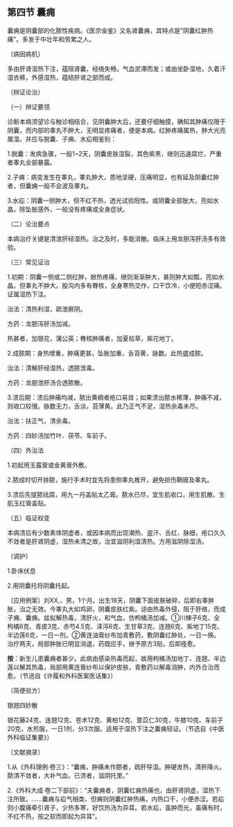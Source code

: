 ## 第四节 囊痈

囊痈是阴囊部的化脓性疾病。《医宗金鉴》又名肾囊痈，其特点是”阴囊红肿热痛”。多发于中壮年和劳累之人。

〔病因病机〕

多由肝肾湿热下注，蕴阻肾囊，经络失畅，气血淤滞而发；或由坐卧湿地，久着汗湿衣裤，外感湿热，蕴结肝肾之部而成。

〔辨证论治〕

（一）辨证要领

诊断本病须望诊与触诊相结合，见阴囊肿大后，还要仔细触摸，确知其肿痛仅限于阴囊，而内部的睾丸不肿大，无明显疼痛者，便是本病。红肿疼痛属热，肿大光亮属湿。并应与脱囊、子痈、水疝相鉴别：

1.脱囊：发病急骤，一般1~2天，阴囊皮肤湿裂，其色紫黑，继则迅速腐烂，严重者睾丸全部暴露。

2.子痈：病变发生在睾丸，睾丸肿大，质地坚硬，压痛明显，也有延及阴囊红肿者，但囊痈一般不会波及睾丸。

3.水疝：阴囊一侧肿大，但不红不热，透光试验阳性。或阴囊全部胀大，亮如水晶，除坠胀感外，一般没有疼痛或全身症状。

（二）论治要点

本病治疗关键是清泄肝经湿热。治之及时，多能消散。临床上用龙胆泻肝汤多有效验。

（三）常见证治

1.初期：阴囊一侧或二侧红肿，焮热疼痛，继则渐渐肿大，甚则肿大如瓢，亮如水晶，但睾丸不肿大。股沟内多有臖核，全身寒热交作，口干饮冷，小便短赤涩痛。证属湿热下注。

治法：清热利湿，疏泄厥阴。

方药：龙胆泻肝汤加减。

热甚者，加银花，蒲公英；臖核肿痛者，加夏枯草，紫花地丁。

2.成脓期：身热增重，肿痛更甚，坠胀加重，舌苔黄，脉数。此热盛成脓。

治法：清解肝经湿热，透脓泄毒。

方药：龙胆泄肝汤合透脓散。

3.溃后期：溃后肿痛均减，脓出黄稠者疮口易敛；如果溃出脓水稀薄，肿痛不减，则收口较慢。脉数无力，舌淡，苔薄黄。此乃正气不足，湿热余毒未尽。

治法：扶正气，清余毒。

方药：四妙汤加竹叶、茯苓、车前子。

（四）外治法

1.初起用玉露膏或金黄膏外敷。

2.脓成时切开排脓，施行手术时宜先将患侧睾丸推开，避免损伤鞘膜及睾丸。

3.溃后先提脓祛腐，用九一丹盖贴太乙膏。脓水已尽，宜生肌收口，用生肌散、生肌玉红膏盖贴。

（五）临证权变

本病溃后有少数素体阴虚者，或因本病而出现潮热、盗汗、舌红、脉细，疮口久久不敛者是肝肾阴虚，湿热未清之故，治宜滋阴利湿清热。方用滋阴除湿汤。

〔调护〕

1.卧床伏息

2.用阴囊托将阴囊托起。

〔应用例案〕刘XX,、男，1个月。出生18天，阴囊下面皮肤破碎，后即右睾肿胀，治之无效。今睾丸大如鸡卵，阴囊皮肤红紫。谅由热毒外侵，阻于肝络，而成子痈、囊痈。兹拟解热毒，清肝火，和气血，仿枸橘汤加减。①川楝子6克、全枸橘6克、青皮3克、赤芍4.5克、泽泻6克、生甘草3克、连翘6克、紫地丁15克、半边莲6克，一日一剂。②黄连油膏纱布加青敷药，敷阴囊红肿处，一日一换。治疗两天，局部肿胀已明显消退，药既应手，继予原方3贴，后即痊愈。

**按**：新生儿患囊痈者甚少。此病由感染热毒而起，故用枸橘汤加地丁、连翘、半边莲以解其热毒，局部用黄连膏纱布以保护皮肤，青敷药以解毒消肿，内外合治而愈。（节选自《许履和外科医案医话集》）

〔简便验方〕

银翘四妙散

银花藤24克、连翘12克、苍术12克、黄柏12克、薏苡仁30克，牛膝10克、车前子20克，水煎服，一日1剂，分3次服。适用于湿热下注之囊痈轻证。（节选自《中医外科临证集要》）

〔文献摘录〕

1.从《外科理例·卷三》：“囊痈，肿痛未作脓者，疏肝导湿。肿硬发热，清肝降火。脓清不敛者，大补气血。已溃者，滋阴托里。”

2.《外科大成·卷二下部前》：“夫囊痈者，阴囊红痈热痛也，由肝肾阴虚，湿热下注所致。……囊痈与疝气相类，但痈则阴囊红肿热痛，内热口干，小便赤涩。若疝则小腹痛牵引肾子，少热多寒，好饮热汤为异耳。若水疝，虽肿而光，虽痛有时，不红不热，按之软而即起为异耳”。
